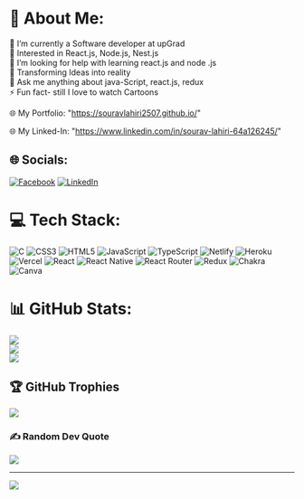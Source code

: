 # 💫 About Me:
🔭 I’m currently a Software developer at upGrad<br>👯 Interested in React.js, Node.js, Nest.js<br>🤝 I’m looking for help with learning react.js and node .js<br>🌱 Transforming Ideas into reality<br>💬 Ask me anything about java-Script, react.js, redux<br>⚡ Fun fact- still I love to watch Cartoons 

🌐 My Portfolio: "https://souravlahiri2507.github.io/"

🌐 My Linked-In: "https://www.linkedin.com/in/sourav-lahiri-64a126245/"


## 🌐 Socials:
[![Facebook](https://img.shields.io/badge/Facebook-%231877F2.svg?logo=Facebook&logoColor=white)](https://facebook.com/100006082543290) [![LinkedIn](https://img.shields.io/badge/LinkedIn-%230077B5.svg?logo=linkedin&logoColor=white)](https://linkedin.com/in/sourav-lahiri-64a126245) 

# 💻 Tech Stack:
![C](https://img.shields.io/badge/c-%2300599C.svg?style=for-the-badge&logo=c&logoColor=white) ![CSS3](https://img.shields.io/badge/css3-%231572B6.svg?style=for-the-badge&logo=css3&logoColor=white) ![HTML5](https://img.shields.io/badge/html5-%23E34F26.svg?style=for-the-badge&logo=html5&logoColor=white) ![JavaScript](https://img.shields.io/badge/javascript-%23323330.svg?style=for-the-badge&logo=javascript&logoColor=%23F7DF1E) ![TypeScript](https://img.shields.io/badge/typescript-%23007ACC.svg?style=for-the-badge&logo=typescript&logoColor=white) ![Netlify](https://img.shields.io/badge/netlify-%23000000.svg?style=for-the-badge&logo=netlify&logoColor=#00C7B7) ![Heroku](https://img.shields.io/badge/heroku-%23430098.svg?style=for-the-badge&logo=heroku&logoColor=white) ![Vercel](https://img.shields.io/badge/vercel-%23000000.svg?style=for-the-badge&logo=vercel&logoColor=white) ![React](https://img.shields.io/badge/react-%2320232a.svg?style=for-the-badge&logo=react&logoColor=%2361DAFB) ![React Native](https://img.shields.io/badge/react_native-%2320232a.svg?style=for-the-badge&logo=react&logoColor=%2361DAFB) ![React Router](https://img.shields.io/badge/React_Router-CA4245?style=for-the-badge&logo=react-router&logoColor=white) ![Redux](https://img.shields.io/badge/redux-%23593d88.svg?style=for-the-badge&logo=redux&logoColor=white) ![Chakra](https://img.shields.io/badge/chakra-%234ED1C5.svg?style=for-the-badge&logo=chakraui&logoColor=white) ![Canva](https://img.shields.io/badge/Canva-%2300C4CC.svg?style=for-the-badge&logo=Canva&logoColor=white)
# 📊 GitHub Stats:
![](https://github-readme-stats.vercel.app/api?username=Souravlahiri2507&theme=dark&hide_border=false&include_all_commits=true&count_private=true)<br/>
![](https://github-readme-streak-stats.herokuapp.com/?user=Souravlahiri2507&theme=dark&hide_border=false)<br/>
![](https://github-readme-stats.vercel.app/api/top-langs/?username=Souravlahiri2507&theme=dark&hide_border=false&include_all_commits=true&count_private=true&layout=compact)

## 🏆 GitHub Trophies
![](https://github-profile-trophy.vercel.app/?username=Souravlahiri2507&theme=radical&no-frame=false&no-bg=true&margin-w=4)

### ✍️ Random Dev Quote
![](https://quotes-github-readme.vercel.app/api?type=horizontal&theme=radical)

---
[![](https://visitcount.itsvg.in/api?id=Souravlahiri2507&icon=0&color=0)](https://visitcount.itsvg.in)

<!-- Proudly created with GPRM ( https://gprm.itsvg.in ) -->
